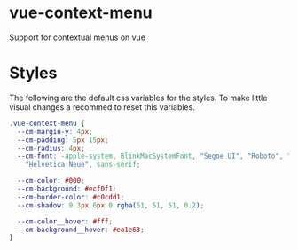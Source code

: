 # vue-context-menu

Support for contextual menus on vue

# Styles

The following are the default css variables for the styles. To make little visual changes a recommed to reset this variables.

```css
.vue-context-menu {
  --cm-margin-y: 4px;
  --cm-padding: 5px 15px;
  --cm-radius: 4px;
  --cm-font: -apple-system, BlinkMacSystemFont, "Segoe UI", "Roboto", "Oxygen", "Ubuntu", "Cantarell", "Fira Sans", "Droid Sans",
    "Helvetica Neue", sans-serif;

  --cm-color: #000;
  --cm-background: #ecf0f1;
  --cm-border-color: #c0cdd1;
  --cm-shadow: 0 3px 6px 0 rgba(51, 51, 51, 0.2);

  --cm-color__hover: #fff;
  --cm-background__hover: #ea1e63;
}
```
